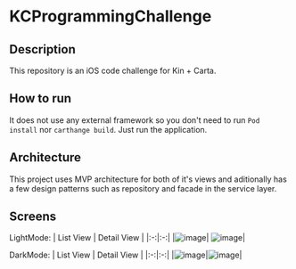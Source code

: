 # KCProgrammingChallenge

## Description
This repository is an iOS code challenge for Kin + Carta.


## How to run
It does not use any external framework so you don't need to run `Pod install` nor `carthange build`. Just run the application.

## Architecture
This project uses MVP architecture for both of it's views and aditionally has a few design patterns such as repository and facade in the service layer.

## Screens
LightMode:
| List View | Detail View |
|:-:|:-:|
|![image](https://user-images.githubusercontent.com/33492742/125214444-d1e1f280-e27c-11eb-961f-08bc104ff6ad.png)| ![image](https://user-images.githubusercontent.com/33492742/125214453-db6b5a80-e27c-11eb-8205-2b66e61bb340.png)|

DarkMode:
| List View | Detail View |
|:-:|:-:|
|![image](https://user-images.githubusercontent.com/33492742/125214468-f76efc00-e27c-11eb-982e-e1af55f3cc9f.png)|![image](https://user-images.githubusercontent.com/33492742/125214472-ff2ea080-e27c-11eb-8250-35c5eaa4e55a.png)|
